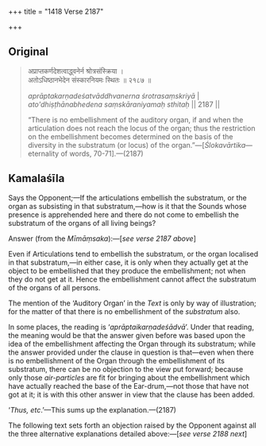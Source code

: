 +++
title = "1418 Verse 2187"

+++
## Original 
>
> अप्राप्तकर्णदेशत्वाद्ध्वनेर्न श्रोत्रसंस्क्रिया ।  
> अतोऽधिष्ठानभेदेन संस्कारनियमः स्थितः ॥ २१८७ ॥ 
>
> *aprāptakarṇadeśatvāddhvanerna śrotrasaṃskriyā* \|  
> *ato'dhiṣṭhānabhedena saṃskāraniyamaḥ sthitaḥ* \|\| 2187 \|\| 
>
> “There is no embellishment of the auditory organ, if and when the articulation does not reach the locus of the organ; thus the restriction on the embellishment becomes determined on the basis of the diversity in the substratum (or locus) of the organ.”—[*Ślokavārtika*—eternality of words, 70-71].—(2187)



## Kamalaśīla

Says the Opponent;—If the articulations embellish the substratum, or the organ as subsisting in that substratum,—how is it that the Sounds whose presence is apprehended here and there do not come to embellish the substratum of the organs of all living beings?

Answer (from the *Mīmāṃsaka*):—[*see verse 2187 above*]

Even if Articulations tend to embellish the substratum, or the organ localised in that substratum,—in either case, it is only when they actually get at the object to be embellished that they produce the embellishment; not when they do not get at it. Hence the embellishment cannot affect the substratum of the organs of all persons.

The mention of the ‘Auditory Organ’ in the *Text* is only by way of illustration; for the matter of that there is no embellishment of the *substratum* also.

In some places, the reading is ‘*aprāptaikarṇadeśādvā*’. Under that reading, the meaning would be that the answer given before was based upon the idea of the embellishment affecting the Organ through its substratum; while the answer provided under the clause in question is that—even when there is no embellishment of the Organ through the embellishment of its substratum, there can be no objection to the view put forward; because only those *air-particles* are fit for bringing about the embellishment which have actually reached the base of the Ear-drum,—not those that have not got at it; it is with this other answer in view that the clause has been added.

‘*Thus, etc*.’—This sums up the explanation.—(2187)

The following text sets forth an objection raised by the Opponent against all the three alternative explanations detailed above:—[*see verse 2188 next*]


